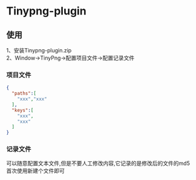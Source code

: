 # Tinypng-plugin


## 使用
1、安装Tinypng-plugin.zip \
2、Window->TinyPng->配置项目文件->配置记录文件

### 项目文件
```json
{
  "paths":[
    "xxx","xxx"
  ],
  "keys":[
    "xxx",
    "xxx"
  ]
}
```
### 记录文件
可以随意配置文本文件,但是不要人工修改内容,它记录的是修改后的文件的md5\
首次使用新建个文件即可
